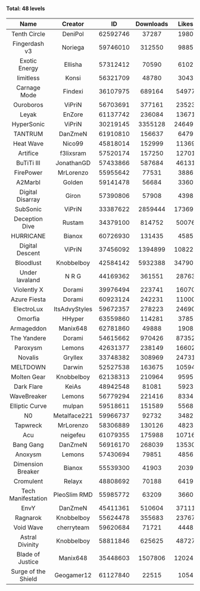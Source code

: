 #### Total: 48 levels

| Name | Creator | ID | Downloads | Likes |
|:---:|:---:|:---:|:---:|:---:|
| Tenth Circle | DeniPol | 62592746 | 37287 | 1980
| Fingerdash v3 | Noriega | 59746010 | 312550 | 9885
| Exotic Energy | Ellisha | 57312412 | 70590 | 6102
| limitless | Konsi | 56321709 | 48780 | 3043
| Carnage Mode | Findexi | 36107975 | 689164 | 54977
| Ouroboros | ViPriN | 56703691 | 377161 | 23523
| Leyak | EnZore | 61137742 | 236084 | 13671
| HyperSonic | ViPriN | 30219145 | 3355128 | 246490
| TANTRUM | DanZmeN | 61910810 | 156637 | 6479
| Heat Wave | Nico99 | 45818014 | 152999 | 11369
| Artifice | f3lixsram | 57520174 | 157250 | 12701
| BuTiTi III | JonathanGD | 57433866 | 587684 | 46131
| FirePower | MrLorenzo | 55955642 | 77531 | 3886
| A2Marbl | Golden | 59141478 | 56684 | 3360
| Digital Disarray | Giron | 57390806 | 57908 | 4398
| SubSonic | ViPriN | 33387622 | 2859444 | 173697
| Deception Dive | Rustam | 34379100 | 814752 | 50076
| HURRICANE | Bianox | 60726930 | 131435 | 4585
| Digital Descent | ViPriN | 37456092 | 1394899 | 108225
| Bloodlust | Knobbelboy | 42584142 | 5932388 | 347905
| Under lavaland | N R G | 44169362 | 361551 | 28763
| Violently X | Dorami | 39976494 | 223741 | 16070
| Azure Fiesta | Dorami | 60923124 | 242231 | 11000
| ElectroLux | ItsAdvyStyles | 59672357 | 278223 | 24690
| Omorfia | HHyper | 63559860 | 114281 | 3785
| Armageddon | Manix648 | 62781860 | 49888 | 1908
| The Yandere | Dorami | 54615662 | 970426 | 87352
| Paroxysm | Lemons | 42631377 | 238149 | 16602
| Novalis | Gryllex | 33748382 | 308969 | 24731
| MELTDOWN | Darwin | 52527538 | 163675 | 10594
| Molten Gear | Knobbelboy | 62138313 | 210964 | 9595
| Dark Flare | KeiAs | 48942548 | 81081 | 5923
| WaveBreaker | Lemons | 56779294 | 221416 | 8334
| Elliptic Curve | mulpan | 59518611 | 151589 | 5568
| N0 | Metalface221 | 59966737 | 92732 | 3482
| Tapwreck | MrLorenzo | 58306889 | 130126 | 4823
| Acu | neigefeu | 61079355 | 175988 | 10716
| Bang Gang | DanZmeN | 56916170 | 268039 | 13530
| Anoxysm | Lemons | 57430694 | 79851 | 4856
| Dimension Breaker | Bianox | 55539300 | 41903 | 2039
| Cromulent | Relayx | 48808692 | 70188 | 6419
| Tech Manifestation | PleoSlim RMD | 55985772 | 63209 | 3660
| EnvY | DanZmeN | 45411361 | 510604 | 37111
| Ragnarok | Knobbelboy | 55624478 | 355683 | 23767
| Void Wave | cherryteam | 59620684 | 71721 | 4448
| Astral Divinity | Knobbelboy | 58811846 | 625625 | 48727
| Blade of Justice | Manix648 | 35448603 | 1507806 | 120242
| Surge of the Shield | Geogamer12 | 61127840 | 22515 | 1054
